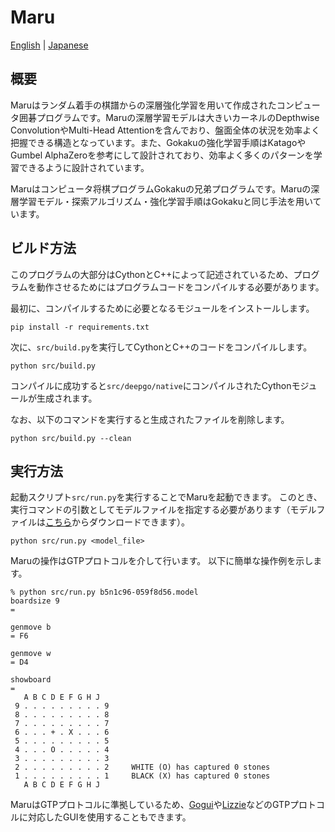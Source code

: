 # Maru
[English](./README.md) | [Japanese](./README_JP.md)

## 概要
Maruはランダム着手の棋譜からの深層強化学習を用いて作成されたコンピュータ囲碁プログラムです。Maruの深層学習モデルは大きいカーネルのDepthwise ConvolutionやMulti-Head Attentionを含んでおり、盤面全体の状況を効率よく把握できる構造となっています。また、Gokakuの強化学習手順はKatagoやGumbel AlphaZeroを参考にして設計されており、効率よく多くのパターンを学習できるように設計されています。

Maruはコンピュータ将棋プログラムGokakuの兄弟プログラムです。Maruの深層学習モデル・探索アルゴリズム・強化学習手順はGokakuと同じ手法を用いています。

## ビルド方法
このプログラムの大部分はCythonとC++によって記述されているため、プログラムを動作させるためにはプログラムコードをコンパイルする必要があります。

最初に、コンパイルするために必要となるモジュールをインストールします。
```
pip install -r requirements.txt
```

次に、`src/build.py`を実行してCythonとC++のコードをコンパイルします。
```
python src/build.py
```

コンパイルに成功すると`src/deepgo/native`にコンパイルされたCythonモジュールが生成されます。

なお、以下のコマンドを実行すると生成されたファイルを削除します。
```
python src/build.py --clean
```

## 実行方法
起動スクリプト`src/run.py`を実行することでMaruを起動できます。
このとき、実行コマンドの引数としてモデルファイルを指定する必要があります（モデルファイルは[こちら](https://github.com/takedarts/maru/releases/tag/v0.0)からダウンロードできます）。
```
python src/run.py <model_file>
```

Maruの操作はGTPプロトコルを介して行います。
以下に簡単な操作例を示します。
```
% python src/run.py b5n1c96-059f8d56.model
boardsize 9
= 

genmove b
= F6

genmove w
= D4

showboard
= 
   A B C D E F G H J
 9 . . . . . . . . . 9 
 8 . . . . . . . . . 8 
 7 . . . . . . . . . 7 
 6 . . . + . X . . . 6 
 5 . . . . . . . . . 5 
 4 . . . O . . . . . 4 
 3 . . . . . . . . . 3 
 2 . . . . . . . . . 2     WHITE (O) has captured 0 stones
 1 . . . . . . . . . 1     BLACK (X) has captured 0 stones
   A B C D E F G H J
```

MaruはGTPプロトコルに準拠しているため、[Gogui](https://github.com/Remi-Coulom/gogui)や[Lizzie](https://github.com/featurecat/lizzie)などのGTPプロトコルに対応したGUIを使用することもできます。
